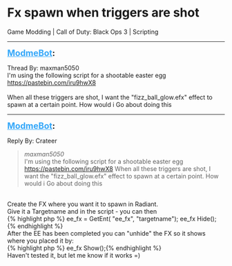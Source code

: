 # Fx spawn when triggers are shot
Game Modding | Call of Duty: Black Ops 3 | Scripting

---
<strong style="font-size: 1.4em;"><span style="text-decoration: underline;text-decoration-color: #34a7f9;"><span style="color:#34a7f9;">ModmeBot</span></span>:</strong>

<p>Thread By: maxman5050<br />I&#39;m using the following script for a shootable easter egg <a href="https://pastebin.com/iru9hwX8">https://pastebin.com/iru9hwX8</a><br /> <br />When all these triggers are shot, I want the &quot;fizz_ball_glow.efx&quot; effect to spawn at a certain point. How would i Go about doing this</p>

---
<strong style="font-size: 1.4em;"><span style="text-decoration: underline;text-decoration-color: #34a7f9;"><span style="color:#34a7f9;">ModmeBot</span></span>:</strong>

<p>Reply By: Crateer<br /><blockquote><em>maxman5050</em><br />I&#39;m using the following script for a shootable easter egg <a href="https://pastebin.com/iru9hwX8">https://pastebin.com/iru9hwX8</a>   When all these triggers are shot, I want the &quot;fizz_ball_glow.efx&quot; effect to spawn at a certain point. How would i Go about doing this</blockquote><br />Create the FX where you want it to spawn in Radiant.<br />Give it a Targetname and in the script - you can then <br />{% highlight php %}
ee_fx = GetEnt( "ee_fx", "targetname");
ee_fx Hide();{% endhighlight %}
 <br />After the EE has been completed you can &quot;unhide&quot; the FX so it shows where you placed it by: <br />{% highlight php %}
ee_fx Show();{% endhighlight %}
 <br />Haven&#39;t tested it, but let me know if it works =)</p>

